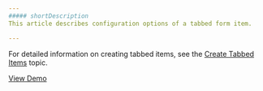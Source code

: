 ```yaml
---
##### shortDescription
This article describes configuration options of a tabbed form item.

---
```

For detailed information on creating tabbed items, see the [Create Tabbed Items](/concepts/10%20UI%20Widgets/20%20UI%20Widgets%20-%20Deep%20Dive/dxForm/4%20Define%20Items%20Manually/3%20Create%20Tabbed%20Items.md '/Documentation/Guide/UI_Widgets/UI_Widgets_-_Deep_Dive/dxForm/#Define_Items_Manually/Create_Tabbed_Items') topic.

<a href="https://js.devexpress.com/Demos/WidgetsGallery/#demo/forms_and_multi-purpose-form-grouped_fields" class="button orange small fix-width-155" style="margin-right: 20px;" target="_blank">View Demo</a>